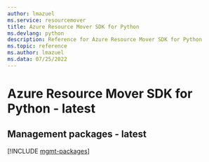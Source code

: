 ```yaml
---
author: lmazuel
ms.service: resourcemover
title: Azure Resource Mover SDK for Python
ms.devlang: python
description: Reference for Azure Resource Mover SDK for Python
ms.topic: reference
ms.author: lmazuel
ms.data: 07/25/2022
---
```

# Azure Resource Mover SDK for Python - latest

## Management packages - latest
[!INCLUDE [mgmt-packages](resource-mover-mgmt-index.md)]